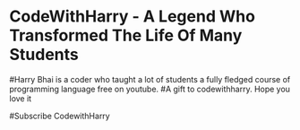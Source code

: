 # CodeWithHarry - A Legend Who Transformed The Life Of Many Students
#Harry Bhai is a coder who taught a lot of students a fully fledged course of programming language free on youtube.
#A gift to codewithharry. Hope you love it

#Subscribe CodewithHarry
